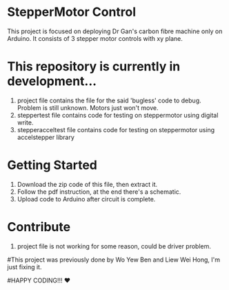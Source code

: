 # StepperMotor Control
This project is focused on deploying Dr Gan's carbon fibre machine only on Arduino. It consists of 3 stepper motor controls with xy plane.

# This repository is currently in development...
1. project file contains the file for the said 'bugless' code to debug. Problem is still unknown. Motors just won't move.
2. steppertest file contains code for testing on steppermotor using digital write.
3. stepperacceltest file contains code for testing on steppermotor using accelstepper library

# Getting Started
1. Download the zip code of this file, then extract it.
2. Follow the pdf instruction, at the end there's a schematic.
3. Upload code to Arduino after circuit is complete.

# Contribute
1. project file is not working for some reason, could be driver problem.

#This project was previously done by Wo Yew Ben and Liew Wei Hong, I'm just fixing it.

#HAPPY CODING!!! :heart: